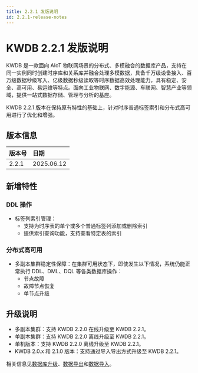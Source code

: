 ```yaml
---
title: 2.2.1 发版说明
id: 2.2.1-release-notes
---
```


# KWDB 2.2.1 发版说明

KWDB 是一款面向 AIoT 物联网场景的分布式、多模融合的数据库产品，支持在同一实例同时创建时序库和关系库并融合处理多模数据，具备千万级设备接入、百万级数据秒级写入、亿级数据秒级读取等时序数据高效处理能力，具有稳定、安全、高可用、易运维等特点。面向工业物联网、数字能源、车联网、智慧产业等领域，提供一站式数据存储、管理与分析的基座。

KWDB 2.2.1 版本在保持原有特性的基础上，针对时序普通标签索引和分布式高可用进行了优化和增强。

## 版本信息

| 版本号   | 日期   |
| :------- | :--------- |
| 2.2.1    | 2025.06.12 |

## 新增特性

### DDL 操作

- 标签列索引管理：
  - 支持为时序表的单个或多个普通标签列添加或删除索引
  - 提供索引查询功能，支持查看特定表的索引

### 分布式高可用

- 多副本集群稳定性保障：在集群可用状态下，即使发生以下情况，系统仍能正常执行 DDL、DML、DQL 等各类数据库操作：
  - 节点故障
  - 故障节点恢复
  - 单节点升级

## 升级说明

- 多副本集群：支持 KWDB 2.2.0 在线升级至 KWDB 2.2.1。
- 单副本集群：支持 KWDB 2.2.0 离线升级至 KWDB 2.2.1。
- 单机版本：支持 KWDB 2.2.0 离线升级至 KWDB 2.2.1。
- KWDB 2.0.x  和 2.1.0 版本：支持通过导入导出方式升级至 KWDB 2.2.1。

相关信息见[数据库升级](../db-operation/db-upgrade.md)、[数据导出](../db-administration/import-export-data/export-data.md)和[数据导入](../db-administration/import-export-data/import-data.md)。